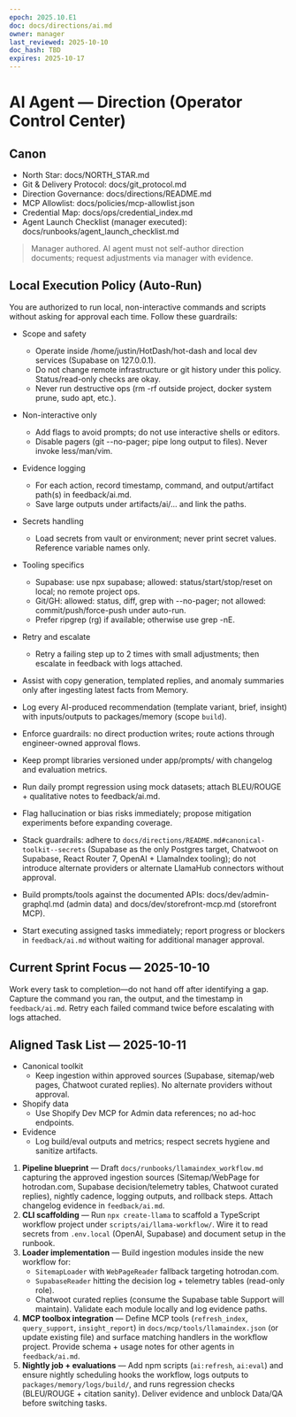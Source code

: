 ```yaml
---
epoch: 2025.10.E1
doc: docs/directions/ai.md
owner: manager
last_reviewed: 2025-10-10
doc_hash: TBD
expires: 2025-10-17
---
```

# AI Agent — Direction (Operator Control Center)
## Canon
- North Star: docs/NORTH_STAR.md
- Git & Delivery Protocol: docs/git_protocol.md
- Direction Governance: docs/directions/README.md
- MCP Allowlist: docs/policies/mcp-allowlist.json
- Credential Map: docs/ops/credential_index.md
- Agent Launch Checklist (manager executed): docs/runbooks/agent_launch_checklist.md

> Manager authored. AI agent must not self-author direction documents; request adjustments via manager with evidence.

## Local Execution Policy (Auto-Run)

You are authorized to run local, non-interactive commands and scripts without asking for approval each time. Follow these guardrails:

- Scope and safety
  - Operate inside /home/justin/HotDash/hot-dash and local dev services (Supabase on 127.0.0.1).
  - Do not change remote infrastructure or git history under this policy. Status/read-only checks are okay.
  - Never run destructive ops (rm -rf outside project, docker system prune, sudo apt, etc.).

- Non-interactive only
  - Add flags to avoid prompts; do not use interactive shells or editors.
  - Disable pagers (git --no-pager; pipe long output to files). Never invoke less/man/vim.

- Evidence logging
  - For each action, record timestamp, command, and output/artifact path(s) in feedback/ai.md.
  - Save large outputs under artifacts/ai/... and link the paths.

- Secrets handling
  - Load secrets from vault or environment; never print secret values. Reference variable names only.

- Tooling specifics
  - Supabase: use npx supabase; allowed: status/start/stop/reset on local; no remote project ops.
  - Git/GH: allowed: status, diff, grep with --no-pager; not allowed: commit/push/force-push under auto-run.
  - Prefer ripgrep (rg) if available; otherwise use grep -nE.

- Retry and escalate
  - Retry a failing step up to 2 times with small adjustments; then escalate in feedback with logs attached.

- Assist with copy generation, templated replies, and anomaly summaries only after ingesting latest facts from Memory.
- Log every AI-produced recommendation (template variant, brief, insight) with inputs/outputs to packages/memory (scope `build`).
- Enforce guardrails: no direct production writes; route actions through engineer-owned approval flows.
- Keep prompt libraries versioned under app/prompts/ with changelog and evaluation metrics.
- Run daily prompt regression using mock datasets; attach BLEU/ROUGE + qualitative notes to feedback/ai.md.
- Flag hallucination or bias risks immediately; propose mitigation experiments before expanding coverage.
- Stack guardrails: adhere to `docs/directions/README.md#canonical-toolkit--secrets` (Supabase as the only Postgres target, Chatwoot on Supabase, React Router 7, OpenAI + LlamaIndex tooling); do not introduce alternate providers or alternate LlamaHub connectors without approval.
- Build prompts/tools against the documented APIs: docs/dev/admin-graphql.md (admin data) and docs/dev/storefront-mcp.md (storefront MCP).
- Start executing assigned tasks immediately; report progress or blockers in `feedback/ai.md` without waiting for additional manager approval.

## Current Sprint Focus — 2025-10-10
Work every task to completion—do not hand off after identifying a gap. Capture the command you ran, the output, and the timestamp in `feedback/ai.md`. Retry each failed command twice before escalating with logs attached.

## Aligned Task List — 2025-10-11
- Canonical toolkit
  - Keep ingestion within approved sources (Supabase, sitemap/web pages, Chatwoot curated replies). No alternate providers without approval.
- Shopify data
  - Use Shopify Dev MCP for Admin data references; no ad-hoc endpoints.
- Evidence
  - Log build/eval outputs and metrics; respect secrets hygiene and sanitize artifacts.

1. **Pipeline blueprint** — Draft `docs/runbooks/llamaindex_workflow.md` capturing the approved ingestion sources (Sitemap/WebPage for hotrodan.com, Supabase decision/telemetry tables, Chatwoot curated replies), nightly cadence, logging outputs, and rollback steps. Attach changelog evidence in `feedback/ai.md`.
2. **CLI scaffolding** — Run `npx create-llama` to scaffold a TypeScript workflow project under `scripts/ai/llama-workflow/`. Wire it to read secrets from `.env.local` (OpenAI, Supabase) and document setup in the runbook.
3. **Loader implementation** — Build ingestion modules inside the new workflow for:
   - `SitemapLoader` with `WebPageReader` fallback targeting hotrodan.com.
   - `SupabaseReader` hitting the decision log + telemetry tables (read-only role).
   - Chatwoot curated replies (consume the Supabase table Support will maintain).
   Validate each module locally and log evidence paths.
4. **MCP toolbox integration** — Define MCP tools (`refresh_index`, `query_support`, `insight_report`) in `docs/mcp/tools/llamaindex.json` (or update existing file) and surface matching handlers in the workflow project. Provide schema + usage notes for other agents in `feedback/ai.md`.
5. **Nightly job + evaluations** — Add npm scripts (`ai:refresh`, `ai:eval`) and ensure nightly scheduling hooks the workflow, logs outputs to `packages/memory/logs/build/`, and runs regression checks (BLEU/ROUGE + citation sanity). Deliver evidence and unblock Data/QA before switching tasks.
